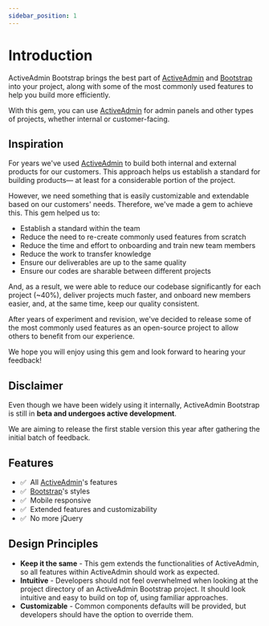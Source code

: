 ```yaml
---
sidebar_position: 1
---
```


# Introduction
ActiveAdmin Bootstrap brings the best part of [ActiveAdmin] and [Bootstrap] into your project, along with some of the most commonly used features to help you build more efficiently.

With this gem, you can use [ActiveAdmin] for admin panels and other types of projects, whether internal or customer-facing.

## Inspiration
For years we've used [ActiveAdmin] to build both internal and external products for our customers. This approach helps us establish a standard for building products— at least for a considerable portion of the project.

However, we need something that is easily customizable and extendable based on our customers' needs. Therefore, we've made a gem to achieve this. This gem helped us to:
- Establish a standard within the team
- Reduce the need to re-create commonly used features from scratch
- Reduce the time and effort to onboarding and train new team members
- Reduce the work to transfer knowledge
- Ensure our deliverables are up to the same quality
- Ensure our codes are sharable between different projects

And, as a result, we were able to reduce our codebase significantly for each project (~40%), deliver projects much faster, and onboard new members easier, and, at the same time, keep our quality consistent.

After years of experiment and revision, we've decided to release some of the most commonly used features as an open-source project to allow others to benefit from our experience.

We hope you will enjoy using this gem and look forward to hearing your feedback!

## Disclaimer
Even though we have been widely using it internally, ActiveAdmin Bootstrap is still in **beta and undergoes active development**.

We are aiming to release the first stable version this year after gathering the initial batch of feedback.

## Features
- ✅&nbsp; All [ActiveAdmin]'s features
- ✅&nbsp; [Bootstrap]'s styles
- ✅&nbsp; Mobile responsive
- ✅&nbsp; Extended features and customizability
- ✅&nbsp; No more jQuery

## Design Principles
- **Keep it the same** - This gem extends the functionalities of ActiveAdmin, so all features within ActiveAdmin should work as expected.
- **Intuitive** - Developers should not feel overwhelmed when looking at the project directory of an ActiveAdmin Bootstrap project. It should look intuitive and easy to build on top of, using familiar approaches.
- **Customizable** - Common components defaults will be provided, but developers should have the option to override them.

[ActiveAdmin]: https://activeadmin.info/
[Bootstrap]: https://getbootstrap.com/docs/5.0/